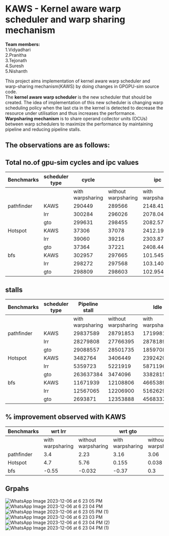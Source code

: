# KAWS - Kernel aware warp scheduler and warp sharing mechanism
**Team members:** <br>
1.Vidyadhari <br>
2.Pranitha <br>
3.Tejonath <br>
4.Suresh <br>
5.Nishanth <br>

This project aims implementation of kernel aware warp scheduler and warp-sharing mechanism(KAWS) by doing changes in GPGPU-sim source code.<br>
The **kernel aware warp scheduler** is the new scheduler that should be created. The idea of implementation of this new scheduler is changing warp scheduling policy when the last cta in the kernel is detected to decrease the resource under utilisation and thus increases the performance.<br>
**Warpsharing mechanism** is to share operand collector units (OCUs) between warp schedulers to maximize the performance by maintaining pipeline and reducing pipeline stalls.<br>
## The observations are as follows:
## Total no.of gpu-sim cycles and ipc values
| **Benchmarks** | **scheduler type** | **cycle** |  | **ipc** |  |
| --- | --- | --- | --- | --- | --- |
|||with warpsharing|without warpsharing|with warpsharing|without warpsharing|
|pathfinder|KAWS|290449|289566|2148.4133|2154.9646|
||lrr|300284|296026|2078.0476|2107.938|
||gto|299631|298455|2082.5764|2090.7825|
|Hotspot|KAWS|37306|37078|2412.1931|2427.0264|
||lrr|39060|39216|2303.873|2294.7083|
||gto|37364|37221|2408.4487|2417.7019|
|bfs|KAWS|302957|297665|101.5453|103.3506|
||lrr|298272|297568|103.1403|103.3843|
||gto|298809|298603|102.9549|103.0259|

## stalls
| **Benchmarks** | **scheduler type** | **Pipeline stall** |  | **Idle** |  |**scoreboard stall** |  |
| --- | --- | --- | --- | --- | --- | --- | --- |
||| with warpsharing | without warpsharing | with warpsharing | without warpsharing | with warpsharing | without warpsharing |
|pathfinder|KAWS|29837589|28791853|17199814|16935425|182776044|182428237|
||lrr|28279808|27766395|28781892|28124642|184493792|183586447|
||gto|29088557|28501735|18597084|18522897|184084266|183512016|
|Hotspot|KAWS|3482764|3406449|2392420|2411654|15879642|15603628|
||lrr|5359723|5221919|5871196|5965022|17154167|16920577|
||gto|263637384|3474096|3382815|3408190|15977062|15679695|
|bfs|KAWS|11671939|12108806|4665389|4680676|148360868|147768502|
||lrr|12567065|12206900|5162629|5160419|147418345|147334121|
||gto|2693871|12353888|4568337|4590569|147604384|147700573|

## % improvement observed with KAWS
| **Benchmarks** | **wrt lrr** | | **wrt gto** | |
|---|---|---|---|---|
||with warpsharing|without warpsharing|with warpsharing|without warpsharing|
|pathfinder|3.4|2.23|3.16|3.06|
|Hotspot|4.7|5.76|0.155|0.038|
|bfs|-0.55|-0.032|-0.37|0.3|

## Grpahs
![WhatsApp Image 2023-12-06 at 6 23 05 PM](https://github.com/Vidyadhari43/KAWS_COA_endsem/assets/106026251/825a9cec-833a-4daa-9e0e-4131fee01e7a)
![WhatsApp Image 2023-12-06 at 6 23 04 PM](https://github.com/Vidyadhari43/KAWS_COA_endsem/assets/106026251/d1c36587-e516-4402-86a5-d25e0f53d076) 
![WhatsApp Image 2023-12-06 at 6 23 05 PM (1)](https://github.com/Vidyadhari43/KAWS_COA_endsem/assets/106026251/ba899d72-266c-4a15-8a44-6077fc50d96e)
![WhatsApp Image 2023-12-06 at 6 23 03 PM](https://github.com/Vidyadhari43/KAWS_COA_endsem/assets/106026251/a99fc389-d75c-4e4f-9121-9ae0926e3371)   <br>
![WhatsApp Image 2023-12-06 at 6 23 04 PM (2)](https://github.com/Vidyadhari43/KAWS_COA_endsem/assets/106026251/6ec7e162-31f6-42e8-9d6a-88d43435139f) <br>
![WhatsApp Image 2023-12-06 at 6 23 04 PM (1)](https://github.com/Vidyadhari43/KAWS_COA_endsem/assets/106026251/7c1d2344-ba5e-4640-83aa-f1efcb703229)
